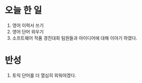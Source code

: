 # 오늘 한 일
1. 영어 이력서 쓰기
2. 영어 단어 외우기
3. 소프트웨어 작품 경진대회 팀원들과 아이디어에 대해 이야기 하였다.


# 반성
1. 토익 단어를 더 열심히 외워야겠다.